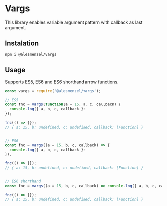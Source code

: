 # Vargs

This library enables variable argument pattern with callback as last argument.

## Instalation

```bash
npm i @alesmenzel/vargs
```

## Usage

Supports ES5, ES6 and ES6 shorthand arrow functions.

```javascript
const vargs = require('@alesmenzel/vargs');

// ES5
const fnc = vargs(function(a = 15, b, c, callback) {
  console.log({ a, b, c, callback })
});

fnc(() => {});
// { a: 15, b: undefined, c: undefined, callback: [Function] }


// ES6
const fnc = vargs((a = 15, b, c, callback) => {
  console.log({ a, b, c, callback })
});

fnc(() => {});
// { a: 15, b: undefined, c: undefined, callback: [Function] }


// ES6 shorthand
const fnc = vargs((a = 15, b, c, callback) => console.log({ a, b, c, callback }));

fnc(() => {});
// { a: 15, b: undefined, c: undefined, callback: [Function] }
```
